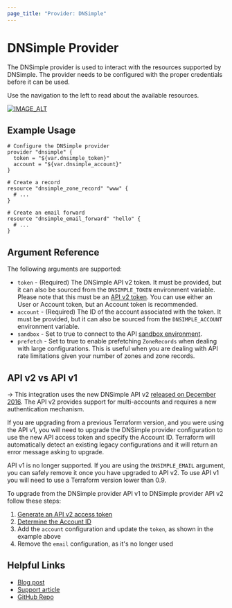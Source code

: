 ```yaml
---
page_title: "Provider: DNSimple"
---
```


# DNSimple Provider

The DNSimple provider is used to interact with the resources supported by DNSimple. The provider needs to be configured
with the proper credentials before it can be used.

Use the navigation to the left to read about the available resources.

[![IMAGE_ALT](https://img.youtube.com/vi/Rq2u8ZRjS8s/0.jpg)](https://www.youtube.com/watch?v=Rq2u8ZRjS8s)

## Example Usage

```hcl
# Configure the DNSimple provider
provider "dnsimple" {
  token = "${var.dnsimple_token}"
  account = "${var.dnsimple_account}"
}

# Create a record
resource "dnsimple_zone_record" "www" {
  # ...
}

# Create an email forward
resource "dnsimple_email_forward" "hello" {
  # ...
}
```


## Argument Reference

The following arguments are supported:

* `token` - (Required) The DNSimple API v2 token. It must be provided, but it can also be sourced from the `DNSIMPLE_TOKEN` environment variable. Please note that this must be an [API v2 token](https://support.dnsimple.com/articles/api-access-token/). You can use either an User or Account token, but an Account token is recommended.
* `account` - (Required) The ID of the account associated with the token. It must be provided, but it can also be sourced from the `DNSIMPLE_ACCOUNT` environment variable.
* `sandbox` - Set to true to connect to the API [sandbox environment](https://developer.dnsimple.com/sandbox/).
* `prefetch` - Set to true to enable prefetching `ZoneRecords` when dealing with large configurations. This is useful
when you are dealing with API rate limitations given your number of zones and zone records.


## API v2 vs API v1

-> This integration uses the new DNSimple API v2 [released on December 2016](https://blog.dnsimple.com/2016/12/api-v2-stable/). The API v2 provides support for multi-accounts and requires a new authentication mechanism.

If you are upgrading from a previous Terraform version, and you were using the API v1, you will need to upgrade the DNSimple provider configuration to use the new API access token and specify the Account ID. Terraform will automatically detect an existing legacy configurations and it will return an error message asking to upgrade.

API v1 is no longer supported. If you are using the `DNSIMPLE_EMAIL` argument, you can safely remove it once you have upgraded to API v2. To use API v1 you will need to use a Terraform version lower than 0.9.

To upgrade from the DNSimple provider API v1 to DNSimple provider API v2 follow these steps:

1. [Generate an API v2 access token](https://support.dnsimple.com/articles/api-access-token/)
1. [Determine the Account ID](https://developer.dnsimple.com/v2/#account-scope)
1. Add the `account` configuration and update the `token`, as shown in the example above
1. Remove the `email` configuration, as it's no longer used

## Helpful Links

* [Blog post](https://blog.dnsimple.com/2021/12/introducing-dnsimple-terraform-provider/)
* [Support article](https://support.dnsimple.com/articles/terraform-provider/)
* [GitHub Repo](https://github.com/dnsimple/terraform-provider-dnsimple)